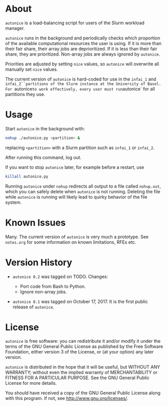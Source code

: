 # About

`autonice` is a load-balancing script for users of the Slurm workload
manager.

`autonice` runs in the background and periodically checks which
proportion of the available computational resources the user is using.
If it is more than their fair share, their array jobs are deprioritized.
If it is less than their fair share, they are prioritized. Non-array
jobs are always ignored by `autonice`.

Priorities are adjusted by setting `nice` values, so `autonice` will
overwrite all manually set `nice` values.

The current version of `autonice` is hard-coded for use in the `infai_1`
and `infai_2``partitions of the Slurm instance at the University of
Basel. For `autonice` to work effectively, every user must run
`autonice` for all partitions they use.

# Usage

Start `autonice` in the background with:

```bash
nohup ./autonice.py <partition> &
```
replacing ```<partition>``` with a Slurm partition such as `infai_1`
or `infai_2`.

After running this command, log out.

If you want to stop `autonice` later, for example before a restart,
use

```bash
killall autonice.py
```

Running `autonice` under `nohup` redirects all output to a file called
`nohup.out`, which you can safely delete when `autonice` is not
running. Deleting the file while `autonice` is running will likely lead
to quirky behavior of the file system.

# Known Issues

Many. The current version of `autonice` is very much a prototype.
See `notes.org` for some information on known limitations, RFEs etc.

# Version History

* `autonice 0.2` was tagged on TODO. Changes:
  * Port code from Bash to Python.
  * Ignore non-array jobs.

* `autonice 0.1` was tagged on October 17, 2017. It is the first
  public release of `autonice`.

# License

`autonice` is free software: you can redistribute it and/or modify it
under the terms of the GNU General Public License as published by the
Free Software Foundation, either version 3 of the License, or (at your
option) any later version.

`autonice` is distributed in the hope that it will be useful, but
WITHOUT ANY WARRANTY; without even the implied warranty of
MERCHANTABILITY or FITNESS FOR A PARTICULAR PURPOSE. See the GNU
General Public License for more details.

You should have received a copy of the GNU General Public License
along with this program. If not, see <http://www.gnu.org/licenses/>.

